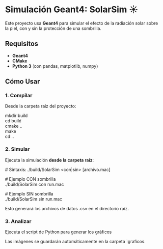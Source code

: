# **Simulación Geant4: SolarSim ☀️**

Este proyecto usa **Geant4** para simular el efecto de la radiación solar sobre la piel, con y sin la protección de una sombrilla.

## **Requisitos**

* **Geant4**  
* **CMake**  
* **Python 3** (con pandas, matplotlib, numpy)

## **Cómo Usar**

### **1\. Compilar**

Desde la carpeta raíz del proyecto:

mkdir build  
cd build  
cmake ..  
make  
cd ..

### **2\. Simular**

Ejecuta la simulación **desde la carpeta raíz**:

\# Sintaxis: ./build/SolarSim \<con|sin\> \[archivo.mac\]

\# Ejemplo CON sombrilla  
./build/SolarSim con run.mac

\# Ejemplo SIN sombrilla  
./build/SolarSim sin run.mac

Esto generará los archivos de datos .csv en el directorio raíz.

### **3\. Analizar**

Ejecuta el script de Python para generar los gráficos

Las imágenes se guardarán automáticamente en la carpeta \`graficos
